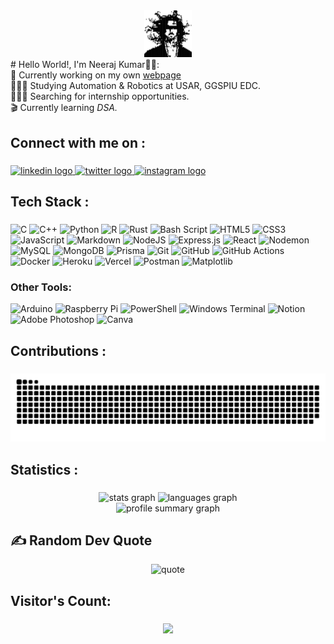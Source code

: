 <div align="center">
  <img src="ascii-art.png" alt="GitHub Banner" width="15%" />
</div>
# Hello World!, I'm Neeraj Kumar👋🏼:<br>
🛜 Currently working on my own 
<a href="https://www.drunktrader.me/">webpage</a>
<br>
👨🏼‍🎓 Studying Automation & Robotics at USAR, GGSPIU EDC.<br>
👨🏼‍💻 Searching for internship opportunities.<br>
🎬 Currently learning <i>DSA.</i>


<h2 align="left">Connect with me on :</h2>

###

<div align="left">
  <a href="https://www.linkedin.com/in/drunktrader/" target="_blank" rel="noopener noreferrer">
    <img src="https://raw.githubusercontent.com/maurodesouza/profile-readme-generator/master/src/assets/icons/social/linkedin/default.svg" width="52" height="40" alt="linkedin logo"  />
  </a>
  <a href="https://x.com/whoisneeraj" target="_blank" rel="noopener noreferrer">
    <img src="https://raw.githubusercontent.com/maurodesouza/profile-readme-generator/master/src/assets/icons/social/twitter/default.svg" width="52" height="40" alt="twitter logo"  />
  </a>
  <a href="https://www.instagram.com/_neerajk21_/" target="_blank" rel="noopener noreferrer">
    <img src="https://raw.githubusercontent.com/maurodesouza/profile-readme-generator/master/src/assets/icons/social/instagram/default.svg" width="52" height="40" alt="instagram logo"  />
  </a>
</div>

###

<h2 align="left">Tech Stack :</h2>

###

<div align="left">


![C](https://img.shields.io/badge/c-%2300599C.svg?style=for-the-badge&logo=c&logoColor=white) 
![C++](https://img.shields.io/badge/c++-%2300599C.svg?style=for-the-badge&logo=c%2B%2B&logoColor=white) 
![Python](https://img.shields.io/badge/python-3670A0?style=for-the-badge&logo=python&logoColor=ffdd54) 
![R](https://img.shields.io/badge/r-%23276DC3.svg?style=for-the-badge&logo=r&logoColor=white) 
![Rust](https://img.shields.io/badge/rust-%23000000.svg?style=for-the-badge&logo=rust&logoColor=white) 
![Bash Script](https://img.shields.io/badge/bash_script-%23121011.svg?style=for-the-badge&logo=gnu-bash&logoColor=white)
![HTML5](https://img.shields.io/badge/html5-%23E34F26.svg?style=for-the-badge&logo=html5&logoColor=white) 
![CSS3](https://img.shields.io/badge/css3-%231572B6.svg?style=for-the-badge&logo=css3&logoColor=white) 
![JavaScript](https://img.shields.io/badge/javascript-%23323330.svg?style=for-the-badge&logo=javascript&logoColor=%23F7DF1E) 
![Markdown](https://img.shields.io/badge/markdown-%23000000.svg?style=for-the-badge&logo=markdown&logoColor=white) 
![NodeJS](https://img.shields.io/badge/node.js-6DA55F?style=for-the-badge&logo=node.js&logoColor=white) 
![Express.js](https://img.shields.io/badge/express.js-%23404d59.svg?style=for-the-badge&logo=express&logoColor=%2361DAFB) 
![React](https://img.shields.io/badge/react-%2320232a.svg?style=for-the-badge&logo=react&logoColor=%2361DAFB) 
![Nodemon](https://img.shields.io/badge/NODEMON-%23323330.svg?style=for-the-badge&logo=nodemon&logoColor=%BBDEAD)
![MySQL](https://img.shields.io/badge/mysql-4479A1.svg?style=for-the-badge&logo=mysql&logoColor=white) 
![MongoDB](https://img.shields.io/badge/MongoDB-%234ea94b.svg?style=for-the-badge&logo=mongodb&logoColor=white) 
![Prisma](https://img.shields.io/badge/Prisma-3982CE?style=for-the-badge&logo=Prisma&logoColor=white)
![Git](https://img.shields.io/badge/git-%23F05033.svg?style=for-the-badge&logo=git&logoColor=white) 
![GitHub](https://img.shields.io/badge/github-%23121011.svg?style=for-the-badge&logo=github&logoColor=white) 
![GitHub Actions](https://img.shields.io/badge/github%20actions-%232671E5.svg?style=for-the-badge&logo=githubactions&logoColor=white) 
![Docker](https://img.shields.io/badge/docker-%230db7ed.svg?style=for-the-badge&logo=docker&logoColor=white) 
![Heroku](https://img.shields.io/badge/heroku-%23430098.svg?style=for-the-badge&logo=heroku&logoColor=white) 
![Vercel](https://img.shields.io/badge/vercel-%23000000.svg?style=for-the-badge&logo=vercel&logoColor=white) 
![Postman](https://img.shields.io/badge/Postman-FF6C37?style=for-the-badge&logo=postman&logoColor=white)
![Matplotlib](https://img.shields.io/badge/Matplotlib-%23ffffff.svg?style=for-the-badge&logo=Matplotlib&logoColor=black)

### Other Tools:
![Arduino](https://img.shields.io/badge/-Arduino-00979D?style=for-the-badge&logo=Arduino&logoColor=white) 
![Raspberry Pi](https://img.shields.io/badge/-Raspberry_Pi-C51A4A?style=for-the-badge&logo=Raspberry-Pi)
![PowerShell](https://img.shields.io/badge/PowerShell-%235391FE.svg?style=for-the-badge&logo=powershell&logoColor=white) 
![Windows Terminal](https://img.shields.io/badge/Windows%20Terminal-%234D4D4D.svg?style=for-the-badge&logo=windows-terminal&logoColor=white) 
![Notion](https://img.shields.io/badge/Notion-%23000000.svg?style=for-the-badge&logo=notion&logoColor=white) 
![Adobe Photoshop](https://img.shields.io/badge/adobe%20photoshop-%2331A8FF.svg?style=for-the-badge&logo=adobe%20photoshop&logoColor=white) 
![Canva](https://img.shields.io/badge/Canva-%2300C4CC.svg?style=for-the-badge&logo=Canva&logoColor=white)


</div>

###

<h2 align="left">Contributions :</h2>

###

<picture>
  <source media="(prefers-color-scheme: dark)" srcset="https://raw.githubusercontent.com/drunktrader/drunktrader/output/github-snake-dark.svg" />
  <source media="(prefers-color-scheme: light)" srcset="https://raw.githubusercontent.com/drunktrader/drunktrader/output/github-snake.svg" />
  <img alt="github-snake" src="https://raw.githubusercontent.com/drunktrader/drunktrader/output/github-snake.svg" />
</picture>

###

<h2 align="left">Statistics :</h2>

###

<div align="center">
  <img src="https://github-readme-stats.vercel.app/api?username=drunktrader&theme=default&hide_border=false&include_all_commits=true&count_private=true" height="170" alt="stats graph"  />
  <img src="https://github-readme-stats.vercel.app/api/top-langs/?username=drunktrader&theme=default&hide_border=false&include_all_commits=true&count_private=true&layout=compact" height="170" alt="languages graph"  /><br>
  <img src="https://github-profile-summary-cards.vercel.app/api/cards/profile-details?username=drunktrader&theme=default" height="170" alt="profile summary graph"  />
</div>

<h2 align="left">✍️ Random Dev Quote</h2>
<div align="center">
  <img src="https://quotes-github-readme.vercel.app/api?type=horizontal&theme=light" alt="quote" />
</div>

###

<h2 align="left">Visitor's Count:</h2>

###

<div align="center">
  <img src="https://profile-counter.glitch.me/drunktrader/count.svg?"  />
</div>

###